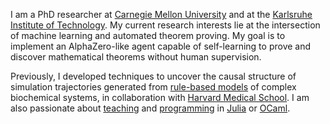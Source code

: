 I am a PhD researcher at [Carnegie Mellon
University](https://www.cmu.edu/) and at the [Karlsruhe Institute of
Technology](https://www.kit.edu/english/). My current research interests
lie at the intersection of machine learning and automated theorem
proving. My goal is to implement an AlphaZero-like agent capable of
self-learning to prove and discover mathematical theorems without human
supervision.

Previously, I developed techniques to uncover the causal structure of
simulation trajectories generated from [rule-based
models](https://kappalanguage.org/) of complex biochemical systems, in
collaboration with [Harvard Medical
School](https://fontana.hms.harvard.edu/). I am also passionate about
[teaching](/cv.html#teaching) and [programming](/index.html#software) in
[Julia](https://julialang.org/) or [OCaml](https://ocaml.org/).